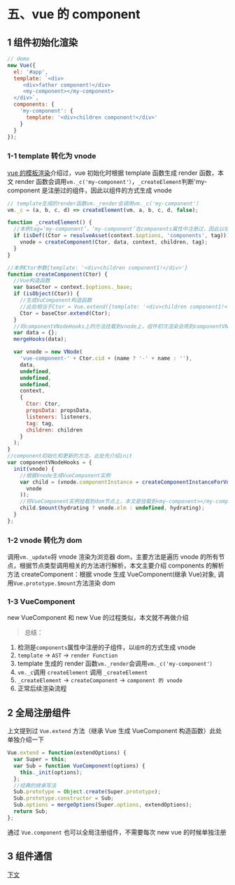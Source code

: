 # 五、vue 的 component

## 1 组件初始化渲染

```js
// demo
new Vue({
  el: '#app',
  template: `<div>
     <div>father component!</div>
     <my-component></my-component>
  </div>`,
  components: {
    'my-component': {
      template: '<div>children component!</div>'
    }
  }
});
```

### 1-1 template 转化为 vnode

[vue 的模板渲染](./2.vue模板渲染.md)介绍过，vue 初始化时根据 template 函数生成 render 函数，本文 render 函数会调用`vm._c('my-component'）`，`_createElement`判断'my-component 是注册过的组件，因此以组件的方式生成 vnode

[](./vue/src/core/instance/render.js)

```js
// template生成的render函数vm._render会调用vm._c('my-component'）
vm._c = (a, b, c, d) => createElement(vm, a, b, c, d, false);
```

```js
function _createElement() {
  //本例tag=‘my-component’，‘my-component’在components属性中注册过，因此以组件的方式生成vnode
  if (isDef((Ctor = resolveAsset(context.$options, 'components', tag)))) {
    vnode = createComponent(Ctor, data, context, children, tag);
  }
}

//本例Ctor参数{template: '<div>children component1!</div>'}
function createComponent(Ctor) {
  //Vue构造函数
  var baseCtor = context.$options._base;
  if (isObject(Ctor)) {
    //生成VuComponent构造函数
    //此处相当于Ctor = Vue.extend({template: '<div>children component1!</div>'}), Vue.extend后面有介绍;
    Ctor = baseCtor.extend(Ctor);
  }
  //将componentVNodeHooks上的方法挂载到vnode上，组件初次渲染会用到componentVNodeHooks.init
  var data = {};
  mergeHooks(data);

  var vnode = new VNode(
    'vue-component-' + Ctor.cid + (name ? '-' + name : ''),
    data,
    undefined,
    undefined,
    undefined,
    context,
    {
      Ctor: Ctor,
      propsData: propsData,
      listeners: listeners,
      tag: tag,
      children: children
    }
  );
}
//component初始化和更新的方法，此处先介绍init
var componentVNodeHooks = {
  init(vnode) {
    //根据Vnode生成VueComponent实例
    var child = (vnode.componentInstance = createComponentInstanceForVnode(
      vnode
    ));
    //将VueComponent实例挂载到dom节点上，本文是挂载到<my-component></my-component>节点
    child.$mount(hydrating ? vnode.elm : undefined, hydrating);
  }
};
```

### 1-2 vnode 转化为 dom

调用`vm._update`将 vnode 渲染为浏览器 dom，主要方法是遍历 vnode 的所有节点，根据节点类型调用相关的方法进行解析，本文主要介绍 components 的解析方法 createComponent：根据 vnode 生成 VueComponent(继承 Vue)对象,
调用`Vue.prototype.$mount`方法渲染 dom

### 1-3 VueComponent

new VueComponent 和 new Vue 的过程类似，本文就不再做介绍

> 总结：

1. 检测是`components`属性中注册的子组件，以`组件`的方式生成 vnode
2. `template` -> `AST` -> `render Function`
3. template 生成的 render 函数`vm._render`会调用`vm._c('my-component'）`
4. `vm._c`调用 `createElement` 调用 `_createElement`
5. `_createElement` -> `createComponent` -> `component 的 vnode`
6. 正常后续渲染流程

## 2 全局注册组件

上文提到过 `Vue.extend` 方法（继承 Vue 生成 VueComponent 构造函数）此处单独介绍一下

[](./vue/src/core/global-api/extend.js)

```js
Vue.extend = function(extendOptions) {
  var Super = this;
  var Sub = function VueComponent(options) {
    this._init(options);
  };
  //经典的继承写法
  Sub.prototype = Object.create(Super.prototype);
  Sub.prototype.constructor = Sub;
  Sub.options = mergeOptions(Super.options, extendOptions);
  return Sub;
};
```

通过 `Vue.component` 也可以全局注册组件，不需要每次 new vue 的时候单独注册

## 3 组件通信

[下文](./5-2.vue的component的组件通信.md)
